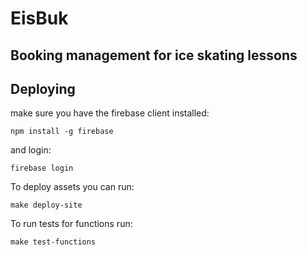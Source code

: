EisBuk
======

Booking management for ice skating lessons
------------------------------------------


Deploying
---------

make sure you have the firebase client installed:

    npm install -g firebase

and login:

    firebase login


To deploy assets you can run:

    make deploy-site

To run tests for functions run:

    make test-functions
